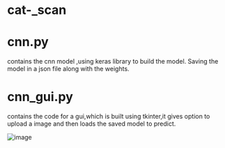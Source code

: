 # cat-_scan

# cnn.py 
contains the cnn model ,using keras library to build the model. Saving the model in a json file along with the weights.

# cnn_gui.py 
contains the code for a gui,which is built using tkinter,it gives option to upload a image and then loads the saved model to predict.

![image](https://github.com/kunalshekhar223/cat-_scan/assets/71540664/77e58afc-95a0-4868-a3e0-d36abf521fa5)
